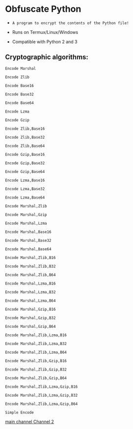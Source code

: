 # Obfuscate Python 

- `A program to encrypt the contents of the Python file! `

- Runs on Termux/Linux/Windows 
- Compatible with Python 2 and 3 

## Cryptographic algorithms: 

```
Encode Marshal  

Encode Zlib  

Encode Base16  

Encode Base32  

Encode Base64  

Encode Lzma  

Encode Gzip  

Encode Zlib,Base16  

Encode Zlib,Base32  

Encode Zlib,Base64  

Encode Gzip,Base16  

Encode Gzip,Base32  

Encode Gzip,Base64  

Encode Lzma,Base16  

Encode Lzma,Base32  

Encode Lzma,Base64  

Encode Marshal,Zlib  

Encode Marshal,Gzip  

Encode Marshal,Lzma  

Encode Marshal,Base16  

Encode Marshal,Base32  

Encode Marshal,Base64  

Encode Marshal,Zlib,B16  

Encode Marshal,Zlib,B32  

Encode Marshal,Zlib,B64  

Encode Marshal,Lzma,B16  

Encode Marshal,Lzma,B32  

Encode Marshal,Lzma,B64  

Encode Marshal,Gzip,B16  

Encode Marshal,Gzip,B32  

Encode Marshal,Gzip,B64  

Encode Marshal,Zlib,Lzma,B16  

Encode Marshal,Zlib,Lzma,B32  

Encode Marshal,Zlib,Lzma,B64  

Encode Marshal,Zlib,Gzip,B16  

Encode Marshal,Zlib,Gzip,B32  

Encode Marshal,Zlib,Gzip,B64  

Encode Marshal,Zlib,Lzma,Gzip,B16  

Encode Marshal,Zlib,Lzma,Gzip,B32  

Encode Marshal,Zlib,Lzma,Gzip,B64  

Simple Encode  

```

<a href="https://t.me/esfelurm"> main channel
<a href="https://t.me/DedSec_Network"> Channel 2

